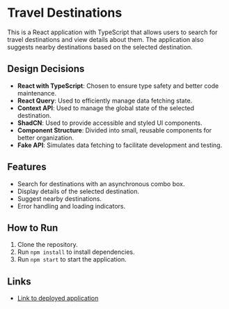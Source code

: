 # Travel Destinations

This is a React application with TypeScript that allows users to search for travel destinations and view details about them. The application also suggests nearby destinations based on the selected destination.

## Design Decisions

- **React with TypeScript**: Chosen to ensure type safety and better code maintenance.
- **React Query**: Used to efficiently manage data fetching state.
- **Context API**: Used to manage the global state of the selected destination.
- **ShadCN**: Used to provide accessible and styled UI components.
- **Component Structure**: Divided into small, reusable components for better organization.
- **Fake API**: Simulates data fetching to facilitate development and testing.

## Features

- Search for destinations with an asynchronous combo box.
- Display details of the selected destination.
- Suggest nearby destinations.
- Error handling and loading indicators.

## How to Run

1. Clone the repository.
2. Run `npm install` to install dependencies.
3. Run `npm start` to start the application.

## Links

- [Link to deployed application](https://master--destination-nayane.netlify.app/)

